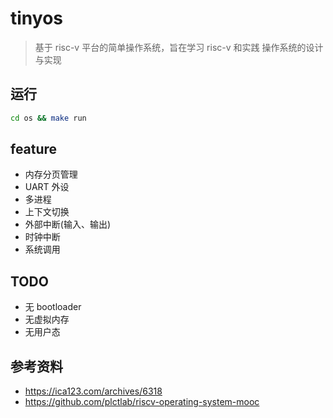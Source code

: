 # tinyos

> 基于 risc-v 平台的简单操作系统，旨在学习 risc-v 和实践
> 操作系统的设计与实现

## 运行

```sh
cd os && make run
```

## feature

- 内存分页管理
- UART 外设
- 多进程
- 上下文切换
- 外部中断(输入、输出)
- 时钟中断
- 系统调用

## TODO

- 无 bootloader
- 无虚拟内存
- 无用户态

## 参考资料

- https://ica123.com/archives/6318
- https://github.com/plctlab/riscv-operating-system-mooc
